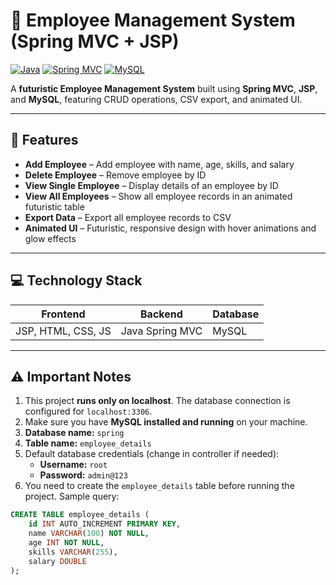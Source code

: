 # 🚀 Employee Management System (Spring MVC + JSP)

[![Java](https://img.shields.io/badge/Java-17-blue)](https://www.java.com/) 
[![Spring MVC](https://img.shields.io/badge/Spring%20MVC-5.3-brightgreen)](https://spring.io/projects/spring-framework) 
[![MySQL](https://img.shields.io/badge/MySQL-8.0-blue)](https://www.mysql.com/)

A **futuristic Employee Management System** built using **Spring MVC**, **JSP**, and **MySQL**, featuring CRUD operations, CSV export, and animated UI.

---

## 📌 Features

- **Add Employee** – Add employee with name, age, skills, and salary  
- **Delete Employee** – Remove employee by ID  
- **View Single Employee** – Display details of an employee by ID  
- **View All Employees** – Show all employee records in an animated futuristic table  
- **Export Data** – Export all employee records to CSV  
- **Animated UI** – Futuristic, responsive design with hover animations and glow effects  

---

## 💻 Technology Stack

| Frontend | Backend | Database |
|----------|---------|---------|
| JSP, HTML, CSS, JS | Java Spring MVC | MySQL |

---

## ⚠️ Important Notes

1. This project **runs only on localhost**. The database connection is configured for `localhost:3306`.  
2. Make sure you have **MySQL installed and running** on your machine.  
3. **Database name:** `spring`  
4. **Table name:** `employee_details`  
5. Default database credentials (change in controller if needed):  
   - **Username:** `root`  
   - **Password:** `admin@123`  
6. You need to create the `employee_details` table before running the project. Sample query:

```sql
CREATE TABLE employee_details (
    id INT AUTO_INCREMENT PRIMARY KEY,
    name VARCHAR(100) NOT NULL,
    age INT NOT NULL,
    skills VARCHAR(255),
    salary DOUBLE
);
